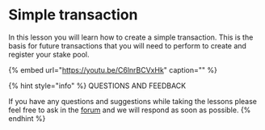# Simple transaction

In this lesson you will learn how to create a simple transaction. This is the basis for future transactions that you will need to perform to create and register your stake pool.

{% embed url="https://youtu.be/C6lnrBCVxHk" caption="" %}



{% hint style="info" %}
 QUESTIONS AND FEEDBACK

  
If you have any questions and suggestions while taking the lessons please feel free to ask in the [forum](https://forum.cardano.org/c/english/operators-talk/119) and we will respond as soon as possible.
{% endhint %}

